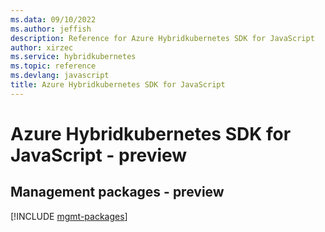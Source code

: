 ```yaml
---
ms.data: 09/10/2022
ms.author: jeffish
description: Reference for Azure Hybridkubernetes SDK for JavaScript
author: xirzec
ms.service: hybridkubernetes
ms.topic: reference
ms.devlang: javascript
title: Azure Hybridkubernetes SDK for JavaScript
---
```

# Azure Hybridkubernetes SDK for JavaScript - preview

## Management packages - preview
[!INCLUDE [mgmt-packages](hybridkubernetes-mgmt-index.md)]
